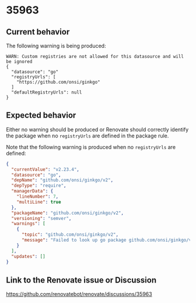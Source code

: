 # 35963

## Current behavior

The following warning is being produced:

```shell
WARN: Custom registries are not allowed for this datasource and will be ignored
{
  "datasource": "go"
  "registryUrls": [
    "https://github.com/onsi/ginkgo"
  ]
  "defaultRegistryUrls": null
}
```

## Expected behavior

Either no warning should be produced or Renovate should correctly identify the package when no `registryUrls` are defined in the package rule.

Note that the following warning is produced when no `registryUrls` are defined:

```json
{
  "currentValue": "v2.23.4",
  "datasource": "go",
  "depName": "github.com/onsi/ginkgo/v2",
  "depType": "require",
  "managerData": {
    "lineNumber": 7,
    "multiLine": true
  },
  "packageName": "github.com/onsi/ginkgo/v2",
  "versioning": "semver",
  "warnings": [
    {
      "topic": "github.com/onsi/ginkgo/v2",
      "message": "Failed to look up go package github.com/onsi/ginkgo/v2"
    }
  ],
  "updates": []
}
```

## Link to the Renovate issue or Discussion

https://github.com/renovatebot/renovate/discussions/35963
